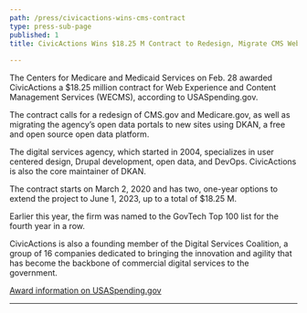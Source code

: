 ```yaml
---
path: /press/civicactions-wins-cms-contract
type: press-sub-page
published: 1
title: CivicActions Wins $18.25 M Contract to Redesign, Migrate CMS Websites
 
---
```


The Centers for Medicare and Medicaid Services on Feb. 28 awarded CivicActions a $18.25 million contract for Web Experience and Content Management Services (WECMS), according to USASpending.gov.  

The contract calls for a redesign of CMS.gov and Medicare.gov, as well as migrating the agency’s open data portals to new sites using DKAN, a free and open source open data platform. 

The digital services agency, which started in 2004, specializes in user centered design, Drupal development, open data, and DevOps. CivicActions is also the core maintainer of DKAN.

The contract starts on March 2, 2020 and has two, one-year options to extend the project to June 1, 2023, up to a total of $18.25 M. 

Earlier this year, the firm was named to the GovTech Top 100 list for the fourth year in a row.

CivicActions is also a founding member of the Digital Services Coalition, a group of 16 companies dedicated to bringing the innovation and agility that has become the backbone of commercial digital services to the government.

<a href="https://www.usaspending.gov/#/award/CONT_AWD_75FCMC20F0025_7530_GS35F337BA_4732" class="external-link">Award information on USASpending.gov</a>

-----------------------------------
